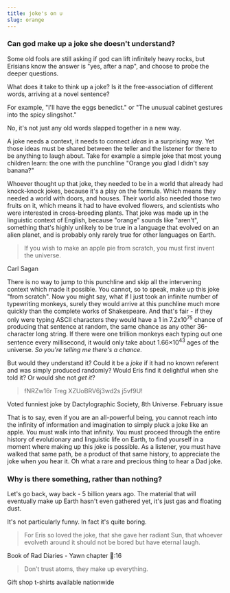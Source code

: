```yaml
---
title: joke's on ∪
slug: orange
---
```


### Can god make up a joke she doesn't understand?

Some old fools are still asking if god can lift infinitely heavy rocks, but Erisians know the answer is "yes, after a nap", and choose to probe the deeper questions.

What does it take to think up a joke? Is it the free-association of different words, arriving at a novel sentence?

For example, "I'll have the eggs benedict." or "The unusual cabinet gestures into the spicy slingshot."

No, it's not just any old words slapped together in a new way.

A joke needs a context, it needs to connect _ideas_ in a surprising way. Yet those ideas must be shared between the teller and the listener for there to be anything to laugh about. Take for example a simple joke that most young children learn: the one with the punchline "Orange you glad I didn't say banana?"

Whoever thought up that joke, they needed to be in a world that already had knock-knock jokes, because it's a play on the formula. Which means they needed a world with doors, and houses. Their world also needed those two fruits on it, which means it had to have evolved flowers, and scientists who were interested in cross-breeding plants. That joke was made up in the linguistic context of English, because "orange" sounds like "aren't", something that's highly unlikely to be true in a language that evolved on an alien planet, and is probably only rarely true for other languages on Earth.

> If you wish to make an apple pie from scratch, you must first invent the universe.

<attr>Carl Sagan</attr>

There is no way to jump to this punchline and skip all the intervening context which made it possible. You cannot, so to speak, make up this joke "from scratch". Now you might say, what if I just took an infinite number of typewriting monkeys, surely they would arrive at this punchline much more quickly than the complete works of Shakespeare. And that's fair - if they only were typing ASCII characters they would have a 1 in 7.2x10<sup>75</sup> chance of producing that sentence at random, the same chance as any other 36-character long string. If there were one trillion monkeys each typing out one sentence every millisecond, it would only take about 1.66×10<sup>43</sup> ages of the universe. _So you're telling me there's a chance._

But would they understand it? Could it be a _joke_ if it had no known referent and was simply produced randomly? Would Eris find it delightful when she told it? Or would she not _get it_?

> fNRZw16r Treg XZUoBRV6j3wd2s j5vf9U!

<attr>Voted funniest joke by Dactylographic Society, 8th Universe. February issue</attr>

That is to say, even if you are an all-powerful being, you cannot reach into the infinity of information and imagination to simply pluck a joke like an apple. You must walk into that infinity. You must proceed through the entire history of evolutionary and linguistic life on Earth, to find yourself in a moment where making up this joke is possible. As a listener, you must have walked that same path, be a product of that same history, to appreciate the joke when you hear it. Oh what a rare and precious thing to hear a Dad joke.

### Why is there something, rather than nothing?

Let's go back, way back - 5 billion years ago. The material that will eventually make up Earth hasn't even gathered yet, it's just gas and floating dust.

It's not particularly funny. In fact it's quite boring.

> For Eris so loved the joke, that she gave her radiant Sun, that whoever evolveth around it should not be bored but have eternal laugh.

<attr>Book of Rad Diaries - Yawn chapter 🌳:16</attr>

> Don’t trust atoms, they make up everything.

<attr>Gift shop t-shirts available nationwide</attr>
